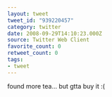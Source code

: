 ```yaml
---
layout: tweet
tweet_id: "939220457"
category: twitter
date: 2008-09-29T14:10:23.000Z
source: Twitter Web Client
favorite_count: 0
retweet_count: 0
tags:
- tweet
---
```


found more tea... but gtta buy it :(

